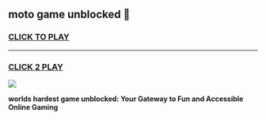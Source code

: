 
## moto game unblocked 👋
<h3>
<a href="https://premium.freeplayer.one?title=moto_game_unblocked&ref=13F">CLICK TO PLAY</a></h3>
<hr>

<h3>
<a href="https://premium.freeplayer.one?title=moto_game_unblocked&ref=13F">CLICK 2 PLAY</a>
  
</h3>

<a href="https://premium.freeplayer.one?title=moto_game_unblocked&ref=12F/"><img src="https://clearcache.store/games.png"></a>


**worlds hardest game unblocked: Your Gateway to Fun and Accessible Online Gaming**
